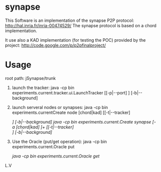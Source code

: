 synapse
=======

This Software is an implementation of the synapse P2P protocol: http://hal.inria.fr/inria-00474529/
The synapse protocol is based on a chord implementation.

It use also a KAD implementation (for testing the POC) provided by the project: http://code.google.com/p/p2pfinalproject/

Usage
=======

root path: jSynapse/trunk

1) launch the tracker:
java -cp bin experiments.current.tracker.ui.LaunchTracker [[-p|--port] <port>] [-b|--background]

2) launch serveral nodes or synapses:
java -cp bin experiments.currentCreate node [chord|kad] <networkID> [[-t|--tracker] <address> <port>] [-b|--background]
java -cp bin experiments.current.Create synapse [-a [chord|kad] <networkID>]+ [[-t|--tracker] <address> <port>] [-b|--background]

3) Use the Oracle (put/get operation):
java -cp bin experiments.current.Oracle put <key> <value> <networkID> <address> <port>
java -cp bin experiments.current.Oracle get <key> <networkID> <address> <port>

L.V

